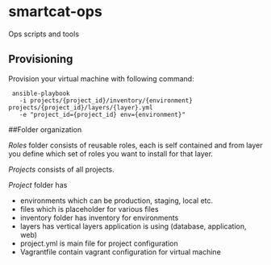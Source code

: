# smartcat-ops

Ops scripts and tools

## Provisioning

Provision your virtual machine with following command:

```
 ansible-playbook
   -i projects/{project_id}/inventory/{environment} projects/{project_id}/layers/{layer}.yml
   -e "project_id={project_id} env={environment}"
```

##Folder organization

*Roles* folder consists of reusable roles, each is self contained and from layer you define which set of roles
you want to install for that layer.

*Projects* consists of all projects.

*Project* folder has
 - environments which can be production, staging, local etc.
 - files which is placeholder for various files
 - inventory folder has inventory for environments
 - layers has vertical layers application is using (database, application, web)
 - project.yml is main file for project configuration
 - Vagrantfile contain vagrant configuration for virtual machine
